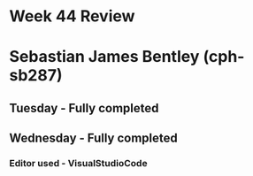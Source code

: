 # Week 44 Review
# Sebastian James Bentley (cph-sb287)

## Tuesday - Fully completed

## Wednesday - Fully completed


### Editor used - VisualStudioCode
